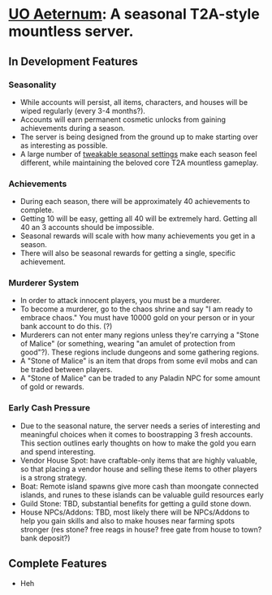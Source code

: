 # [UO Aeternum](https://github.com/SJonesy/uo_aeternum/tree/main): A seasonal T2A-style mountless server.

## In Development Features

### Seasonality
- While accounts will persist, all items, characters, and houses will be wiped regularly (every 3-4 months?).
- Accounts will earn permanent cosmetic unlocks from gaining achievements during a season.
- The server is being designed from the ground up to make starting over as interesting as possible.
- A large number of [tweakable seasonal settings](https://github.com/SJonesy/uo_aeternum/blob/main/Config/Seasonal.cfg) make each season feel different, while maintaining the beloved core T2A mountless gameplay.

### Achievements
- During each season, there will be approximately 40 achievements to complete.
- Getting 10 will be easy, getting all 40 will be extremely hard. Getting all 40 an 3 accounts should be impossible.
- Seasonal rewards will scale with how many achievements you get in a season.
- There will also be seasonal rewards for getting a single, specific achievement.

### Murderer System
- In order to attack innocent players, you must be a murderer. 
- To become a murderer, go to the chaos shrine and say "I am ready to embrace chaos." You must have 10000 gold on your person or in your bank account to do this. (?)
- Murderers can not enter many regions unless they're carrying a "Stone of Malice" (or something, wearing "an amulet of protection from good"?). These regions include dungeons and some gathering regions.
- A "Stone of Malice" is an item that drops from some evil mobs and can be traded between players.
- A "Stone of Malice" can be traded to any Paladin NPC for some amount of gold or rewards.

### Early Cash Pressure
- Due to the seasonal nature, the server needs a series of interesting and meaningful choices when it comes to boostrapping 3 fresh accounts. This section outlines early thoughts on how to make the gold you earn and spend interesting.
- Vendor House Spot: have craftable-only items that are highly valuable, so that placing a vendor house and selling these items to other players is a strong strategy.
- Boat: Remote island spawns give more cash than moongate connected islands, and runes to these islands can be valuable guild resources early
- Guild Stone: TBD, substantial benefits for getting a guild stone down. 
- House NPCs/Addons: TBD, most likely there will be NPCs/Addons to help you gain skills and also to make houses near farming spots stronger (res stone? free reags in house? free gate from house to town? bank deposit?)



## Complete Features
- Heh
